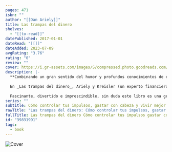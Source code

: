 ```yaml
---
pages: 471
isbn: ""
author: "[[Dan Ariely]]"
title: Las trampas del dinero
shelves:
  - "[[to-read]]"
datePublished: 2017-01-01
dateRead: "[[]]"
dateAdded: 2023-07-09
avgRating: "3.76"
rating: "0"
review: ""
cover: https://i.gr-assets.com/images/S/compressed.photo.goodreads.com/books/1523595324l/39831991._SY475_.jpg
description: |-
  **Combinando un gran sentido del humor y profundos conocimientos de economía conductual, Dan Ariely se adentra en el mundo absolutamente ilógico de las finanzas personales, las del día a día, para ayudar a entender por qué tomamos algunas decisiones, muchas de ellas equivocadas.**  
    
  En _Las trampas del dinero_, Ariely y Kreisler (un experto financiero y gran divulgador) analizan una amplia gama de ejemplos cotidianos (por qué duele menos pagar con tarjeta, las trampas que nos hacemos a nosotros mismos en el presupuesto familiar, las tentadoras ofertas a las que sucumbimos en vacaciones…) para demostrar cómo nuestras ideas sobre la gestión del dinero a menudo están equivocadas y nos convierten en nuestros peores enemigos.  
    
  Fascinante, divertido e imprescindible, sin duda este libro es una gran inversión para todo aquel que quiera entender mejor las trampas en las que caemos a la hora de gestionar nuestro dinero para poder ahorrar, gastar de una forma más inteligente y, en definitiva, vivir mejor.
series: ""
subtitle: Cómo controlar tus impulsos, gastar con cabeza y vivir mejor (Ariel) (Spanish Edition)
rawTitle: "Las trampas del dinero: Cómo controlar tus impulsos, gastar con cabeza y vivir mejor (Ariel) (Spanish Edition)"
fullTitle: Las trampas del dinero Cómo controlar tus impulsos gastar con cabeza y vivir mejor Ariel Spanish Edition
id: "39831991"
tags:
  - book
---
```

![Cover](https:&#x2F;&#x2F;i.gr-assets.com&#x2F;images&#x2F;S&#x2F;compressed.photo.goodreads.com&#x2F;books&#x2F;1523595324l&#x2F;39831991._SY475_.jpg)
